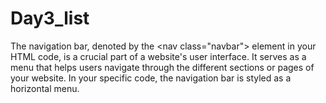 # Day3_list
The navigation bar, denoted by the &lt;nav class="navbar"> element in your HTML code, is a crucial part of a website's user interface. It serves as a menu that helps users navigate through the different sections or pages of your website. In your specific code, the navigation bar is styled as a horizontal menu.
